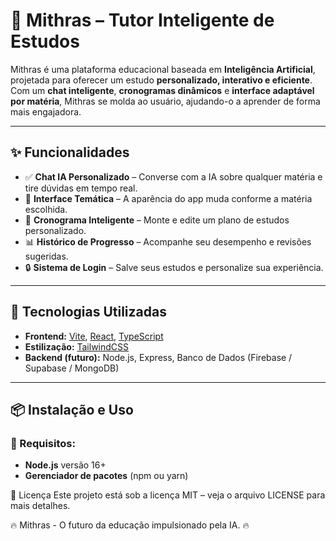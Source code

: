 # 🧠 Mithras – Tutor Inteligente de Estudos

Mithras é uma plataforma educacional baseada em **Inteligência Artificial**, projetada para oferecer um estudo **personalizado, interativo e eficiente**.  
Com um **chat inteligente**, **cronogramas dinâmicos** e **interface adaptável por matéria**, Mithras se molda ao usuário, ajudando-o a aprender de forma mais engajadora.  

---

## ✨ Funcionalidades

- ✅ **Chat IA Personalizado** – Converse com a IA sobre qualquer matéria e tire dúvidas em tempo real.  
- 🎨 **Interface Temática** – A aparência do app muda conforme a matéria escolhida.  
- 📅 **Cronograma Inteligente** – Monte e edite um plano de estudos personalizado.  
- 📊 **Histórico de Progresso** – Acompanhe seu desempenho e revisões sugeridas.  
- 🔒 **Sistema de Login** – Salve seus estudos e personalize sua experiência.  

---

## 🚀 Tecnologias Utilizadas

- **Frontend:** [Vite](https://vitejs.dev/), [React](https://react.dev/), [TypeScript](https://www.typescriptlang.org/)  
- **Estilização:** [TailwindCSS](https://tailwindcss.com/)  
- **Backend (futuro):** Node.js, Express, Banco de Dados (Firebase / Supabase / MongoDB)  

---

## 📦 Instalação e Uso

### 🔧 Requisitos:
- **Node.js** versão 16+  
- **Gerenciador de pacotes** (npm ou yarn)  




📄 Licença
Este projeto está sob a licença MIT – veja o arquivo LICENSE para mais detalhes.

🔥 Mithras - O futuro da educação impulsionado pela IA. 🔥

